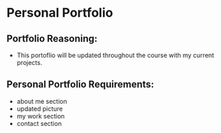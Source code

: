 # Personal Portfolio

## Portfolio Reasoning:
- This portoflio will be updated throughout the course with my current projects.

## Personal Portfolio Requirements:
- about me section 
- updated picture
- my work section
- contact section

